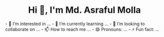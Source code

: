 <!-- heading -->
<h1 align="center">Hi 👋, I'm Md. Asraful Molla</h1>
- 👀 I’m interested in ...
- 🌱 I’m currently learning ...
- 💞️ I’m looking to collaborate on ...
- 📫 How to reach me ...
- 😄 Pronouns: ...
- ⚡ Fun fact: ...

<!---
asrafulmolla/asrafulmolla is a ✨ special ✨ repository because its `README.md` (this file) appears on your GitHub profile.
You can click the Preview link to take a look at your changes.
--->
